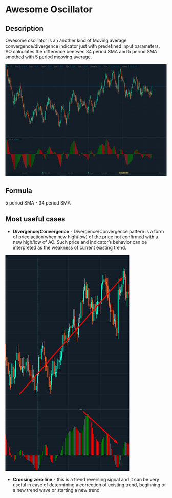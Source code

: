# Awesome Oscillator

## Description

Owesome oscillator is an another kind of Moving average convergence/divergence indicator just with predefined input parameters. AO calculates the difference beetwen 34 period SMA and 5 period SMA smothed with 5 period mooving average.

![](../../../../.gitbook/assets/image%20%283%29.png)

## Formula

5 period SMA - 34 period SMA

## Most useful cases

* **Divergence/Convergence** - Divergence/Convergence pattern is a form of price action when new high\(low\) of the price not confirmed with a new high/low of  AO. Such price and indicator’s behavior can be interpreted as the weakness of current existing trend.

![](../../../../.gitbook/assets/image%20%286%29.png)

* **Crossing zero line** - this is a trend reversing signal and it can be very useful in case of determining a correction of existing trend, beginning of a new trend wave or starting a new trend.



